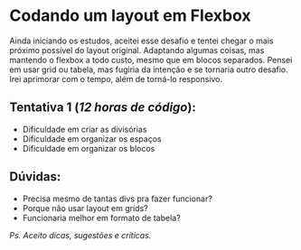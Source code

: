 # Codando um layout em Flexbox

Ainda iniciando os estudos, aceitei esse desafio e tentei chegar o mais próximo possível do layout original. Adaptando algumas coisas, mas mantendo o flexbox a todo custo, mesmo que em blocos separados. Pensei em usar grid ou tabela, mas fugiria da intenção e se tornaria outro desafio. Irei aprimorar com o tempo, além de torná-lo responsivo.

## Tentativa 1 (*12 horas de código*):

- Dificuldade em criar as divisórias
- Dificuldade em organizar os espaços
- Dificuldade em organizar os blocos

## Dúvidas:

- Precisa mesmo de tantas divs pra fazer funcionar?
- Porque não usar layout em grids?
- Funcionaria melhor em formato de tabela?

*Ps. Aceito dicas, sugestões e críticas.*
